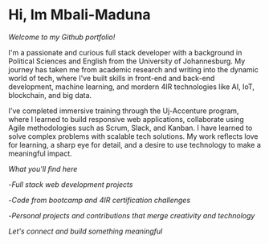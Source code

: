 # Hi, Im  Mbali-Maduna
*Welcome to my Github portfolio!*

I'm a passionate and curious full stack developer with a background in Political Sciences and English from the University of Johannesburg. My journey has taken me from academic research and writing into the dynamic world of tech, where I've built skills in front-end and back-end development, machine learning, and mordern 4IR technologies like AI, IoT, blockchain, and big data.

I've completed immersive training through the Uj-Accenture program, where I learned to build responsive web applications, collaborate using Agile methodologies such as Scrum, Slack, and Kanban. I have learned to solve complex problems with scalable tech solutions. My work reflects love for learning, a sharp eye for detail, and a desire to use technology to make a meaningful impact. 

*What you'll find here* 

-*Full stack web development projects*

-*Code from bootcamp and 4IR certification challenges*

-*Personal projects and contributions that merge creativity and technology*

*Let's connect and build something meaningful*
